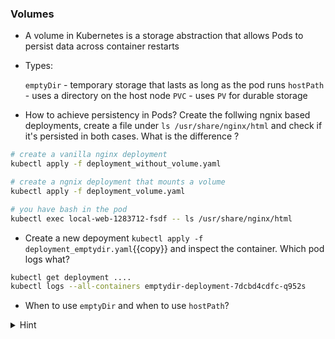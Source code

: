 
### Volumes

* A volume in Kubernetes is a storage abstraction that allows Pods to persist data across container restarts

* Types:

     `emptyDir` - temporary storage that lasts as long as the pod runs
     `hostPath` - uses a directory on the host node
     `PVC` - uses `PV` for durable storage


* How to achieve persistency in Pods? Create the follwing ngnix based deployments, create a file under `ls /usr/share/nginx/html` and check if it's persisted in both cases. What is the difference ?

```bash
# create a vanilla nginx deployment
kubectl apply -f deployment_without_volume.yaml

# create a ngnix deployment that mounts a volume 
kubectl apply -f deployment_volume.yaml

# you have bash in the pod
kubectl exec local-web-1283712-fsdf -- ls /usr/share/nginx/html
```

* Create a new depoyment `kubectl apply -f deployment_emptydir.yaml`{{copy}} and inspect the container. Which pod logs what?

```bash
kubectl get deployment ....
kubectl logs --all-containers emptydir-deployment-7dcbd4cdfc-q952s
```

* When to use `emptyDir` and when to use `hostPath`?

<details>
<summary>Hint</summary>
<code>kubectl logs emptydir-deployment-7dcbd4cdfc-q952s -c app-container>/code> and also <code>kubectl logs emptydir-deployment-7dcbd4cdfc-q952s -c sidecar-container</code>
<br>
emptyDir used for Temporary storage (e.g. caching/buffers, shared files between containers of the same Pod) at the pod level. 
<br>
hostPath when you need direct access toa  host machine's filesystem (custom monitoring agents, storing accessign logs on node /var/log)
</details>